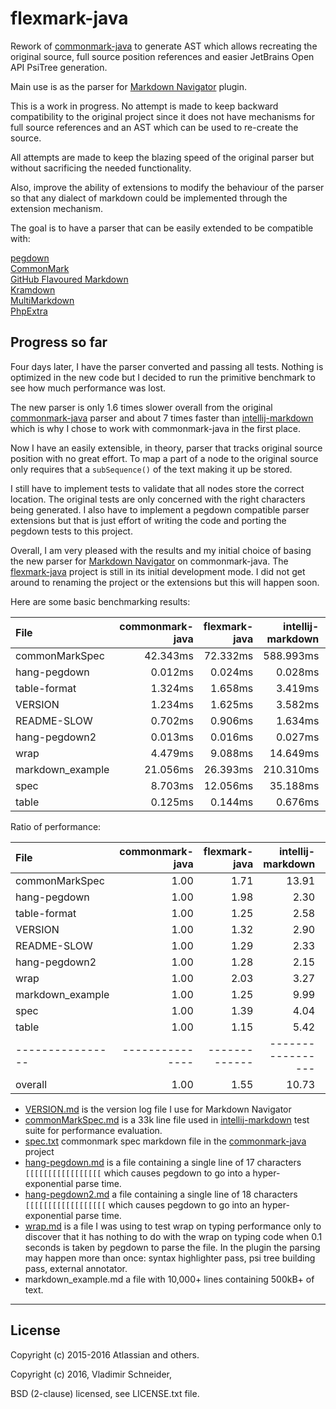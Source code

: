 flexmark-java
=============

Rework of [commonmark-java] to generate AST which allows recreating the original source, full
source position references and easier JetBrains Open API PsiTree generation.

Main use is as the parser for [Markdown Navigator] plugin.

This is a work in progress. No attempt is made to keep backward compatibility to the original
project since it does not have mechanisms for full source references and an AST which can be
used to re-create the source.

All attempts are made to keep the blazing speed of the original parser but without sacrificing
the needed functionality.

Also, improve the ability of extensions to modify the behaviour of the parser so that any
dialect of markdown could be implemented through the extension mechanism.

The goal is to have a parser that can be easily extended to be compatible with:

[pegdown][]  
[CommonMark][]  
[GitHub Flavoured Markdown][]  
[Kramdown][]  
[MultiMarkdown][]  
[PhpExtra][]  

Progress so far
---------------

Four days later, I have the parser converted and passing all tests. Nothing is optimized in the
new code but I decided to run the primitive benchmark to see how much performance was lost.

The new parser is only 1.6 times slower overall from the original [commonmark-java] parser and
about 7 times faster than [intellij-markdown] which is why I chose to work with commonmark-java
in the first place.

Now I have an easily extensible, in theory, parser that tracks original source position with no
great effort. To map a part of a node to the original source only requires that a
`subSequence()` of the text making it up be stored.

I still have to implement tests to validate that all nodes store the correct location. The
original tests are only concerned with the right characters being generated. I also have to
implement a pegdown compatible parser extensions but that is just effort of writing the code and
porting the pegdown tests to this project.

Overall, I am very pleased with the results and my initial choice of basing the new parser for
[Markdown Navigator] on commonmark-java. The [flexmark-java] project is still in its initial
development mode. I did not get around to renaming the project or the extensions but this will
happen soon.

Here are some basic benchmarking results:

| File             | commonmark-java | flexmark-java | intellij-markdown |    pegdown |
|:-----------------|----------------:|--------------:|------------------:|-----------:|
| commonMarkSpec   |        42.343ms |      72.332ms |         588.993ms |  622.279ms |
| hang-pegdown     |         0.012ms |       0.024ms |           0.028ms |  653.111ms |
| table-format     |         1.324ms |       1.658ms |           3.419ms |   25.505ms |
| VERSION          |         1.234ms |       1.625ms |           3.582ms |   49.494ms |
| README-SLOW      |         0.702ms |       0.906ms |           1.634ms |   17.338ms |
| hang-pegdown2    |         0.013ms |       0.016ms |           0.027ms | 1300.878ms |
| wrap             |         4.479ms |       9.088ms |          14.649ms |   95.989ms |
| markdown_example |        21.056ms |      26.393ms |         210.310ms | 1085.997ms |
| spec             |         8.703ms |      12.056ms |          35.188ms |  332.175ms |
| table            |         0.125ms |       0.144ms |           0.676ms |    4.169ms |

Ratio of performance:

| File             | commonmark-java | flexmark-java | intellij-markdown |   pegdown |
|:-----------------|----------------:|--------------:|------------------:|----------:|
| commonMarkSpec   |            1.00 |          1.71 |             13.91 |     14.70 |
| hang-pegdown     |            1.00 |          1.98 |              2.30 |  53102.74 |
| table-format     |            1.00 |          1.25 |              2.58 |     19.27 |
| VERSION          |            1.00 |          1.32 |              2.90 |     40.12 |
| README-SLOW      |            1.00 |          1.29 |              2.33 |     24.70 |
| hang-pegdown2    |            1.00 |          1.28 |              2.15 | 102738.72 |
| wrap             |            1.00 |          2.03 |              3.27 |     21.43 |
| markdown_example |            1.00 |          1.25 |              9.99 |     51.58 |
| spec             |            1.00 |          1.39 |              4.04 |     38.17 |
| table            |            1.00 |          1.15 |              5.42 |     33.47 |
| ---------------- | --------------- | ------------- | ----------------- | --------- |
| overall          |            1.00 |          1.55 |             10.73 |     52.34 |

* [VERSION.md] is the version log file I use for Markdown Navigator
* [commonMarkSpec.md] is a 33k line file used in [intellij-markdown] test suite for performance
  evaluation.
* [spec.txt] commonmark spec markdown file in the [commonmark-java] project
* [hang-pegdown.md] is a file containing a single line of 17 characters `[[[[[[[[[[[[[[[[[`
  which causes pegdown to go into a hyper-exponential parse time.
* [hang-pegdown2.md] a file containing a single line of 18 characters `[[[[[[[[[[[[[[[[[[` which
  causes pegdown to go into an hyper-exponential parse time.
* [wrap.md] is a file I was using to test wrap on typing performance only to discover that it
  has nothing to do with the wrap on typing code when 0.1 seconds is taken by pegdown to parse
  the file. In the plugin the parsing may happen more than once: syntax highlighter pass, psi
  tree building pass, external annotator.
* markdown_example.md a file with 10,000+ lines containing 500kB+ of text.

* * * 

License
-------

Copyright (c) 2015-2016 Atlassian and others.

Copyright (c) 2016, Vladimir Schneider,

BSD (2-clause) licensed, see LICENSE.txt file.

[idea-markdown]: https://github.com/nicoulaj/idea-markdown
[commonMarkSpec.md]: https://github.com/vsch/idea-multimarkdown/blob/master/test/data/performance/commonMarkSpec.md
[hang-pegdown.md]: https://github.com/vsch/idea-multimarkdown/blob/master/test/data/performance/hang-pegdown.md
[hang-pegdown2.md]: https://github.com/vsch/idea-multimarkdown/blob/master/test/data/performance/hang-pegdown2.md
[spec.txt]: https://github.com/vsch/idea-multimarkdown/blob/master/test/data/performance/spec.md
[table.md]: https://github.com/vsch/idea-multimarkdown/blob/master/test/data/performance/table.md
[VERSION.md]: https://github.com/vsch/idea-multimarkdown/blob/master/test/data/performance/VERSION.md
[wrap.md]: https://github.com/vsch/idea-multimarkdown/blob/master/test/data/performance/wrap.md
[flexmark-java]: https://github.com/vsch/flexmark-java
[.gitignore]: http://hsz.mobi
[Android Studio]: http://developer.android.com/sdk/installing/studio.html
[AppCode]: http://www.jetbrains.com/objc
[autolink-java]: https://github.com/robinst/autolink-java
[CLion]: https://www.jetbrains.com/clion
[commonmark-java]: https://github.com/atlassian/commonmark-java
[commonmark.js]: https://github.com/jgm/commonmark.js
[CommonMark]: http://commonmark.org/
[Craig's List]: http://montreal.en.craigslist.ca/
[DataGrip]: https://www.jetbrains.com/datagrip
[gfm-tables]: https://help.github.com/articles/organizing-information-with-tables/
[GitHub Flavoured Markdown]: https://help.github.com/articles/basic-writing-and-formatting-syntax/
[GitHub Issues page]: ../../issues
[GitHub wiki in IntelliJ IDE]: ../../wiki/Adding-GitHub-Wiki-to-IntelliJ-Project
[GitHub]: https://github.com/vsch/laravel-translation-manager
[IntelliJ IDEA]: http://www.jetbrains.com/idea
[intellij-markdown]: https://github.com/valich/intellij-markdown 
[JetBrains plugin comment and rate page]: https://plugins.jetbrains.com/plugin/writeComment?pr=&pluginId=7896
[JetBrains plugin page]: https://plugins.jetbrains.com/plugin?pr=&pluginId=7896
[Kotlin]: http://kotlinlang.org
[Kramdown]: http://kramdown.gettalong.org/
[Markdown Navigator]: http://vladsch.com/product/markdown-navigator
[Markdown]: https://daringfireball.net/projects/markdown/
[Maven Central]: https://search.maven.org/#search|ga|1|g%3A%22com.atlassian.commonmark%22
[MultiMarkdown]: http://fletcherpenney.net/multimarkdown/
[nicoulaj/idea-markdown plugin]: https://github.com/nicoulaj/idea-markdown
[nicoulaj]: https://github.com/nicoulaj
[pegdown]: http://pegdown.org
[PhpExtra]: https://michelf.ca/projects/php-markdown/extra/
[PhpStorm]: http://www.jetbrains.com/phpstorm
[Pipe Table Formatter]: https://github.com/anton-dev-ua/PipeTableFormatter
[PyCharm]: http://www.jetbrains.com/pycharm
[RubyMine]: http://www.jetbrains.com/ruby
[Semantic Versioning]: http://semver.org/
[sirthias]: https://github.com/sirthias
[Version Notes]: resources/META-INF/VERSION.md
[vsch/pegdown]: https://github.com/vsch/pegdown/tree/develop
[WebStorm]: http://www.jetbrains.com/webstorm
[Wiki]: ../../wiki

